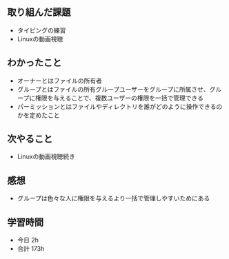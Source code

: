 ## 取り組んだ課題
- タイピングの練習
- Linuxの動画視聴
## わかったこと
- オーナーとはファイルの所有者
- グループとはファイルの所有グループユーザーをグループに所属させ、グループに権限を与えることで、複数ユーザーの権限を一括で管理できる
- パーミッションとはファイルやディレクトリを誰がどのように操作できるのかを定めたこと
## 次やること
- Linuxの動画視聴続き
## 感想
- グループは色々な人に権限を与えるより一括で管理しやすいためにある
## 学習時間
- 今日 2h
- 合計 173h
